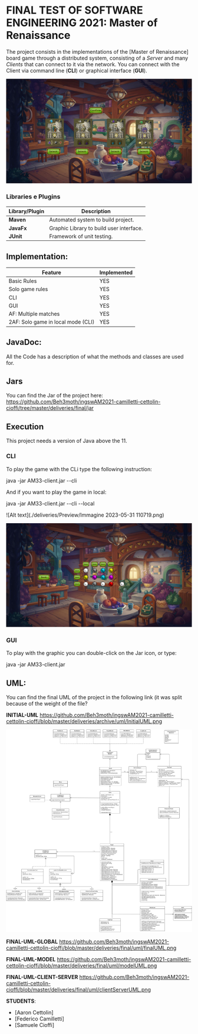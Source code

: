 # FINAL TEST OF SOFTWARE ENGINEERING 2021: Master of Renaissance

The project consists in the implementations of the [Master of Renaissance] board game through a distributed system, consisting of a _Server_ and many _Clients_ that can connect to it via the network.
You can connect with the Client via command line (__CLI__) or graphical interface (__GUI__).

![Alt text](./deliveries/Preview/Immagine%202023-05-31%20110606.png)

### Libraries e Plugins
|Library/Plugin|Description|
|---------------|-----------|
|__Maven__|Automated system to build project.|
|__JavaFx__|Graphic Library to build user interface.|
|__JUnit__|Framework of unit testing.|


## Implementation:

| Feature | Implemented |
| ------- | ------------ |
| Basic Rules | YES |
| Solo game rules | YES |
| CLI | YES |
| GUI | YES |
| AF: Multiple matches | YES |
| 2AF: Solo game in local mode (CLI) | YES |

## JavaDoc:
All the Code has a description of what the methods and classes are used for.

## Jars
You can find the Jar of the project here: https://github.com/Beh3moth/ingswAM2021-camilletti-cettolin-cioffi/tree/master/deliveries/final/jar

## Execution
This project needs a version of Java above the 11.

### CLI
To play the game with the CLi type the following instruction:

java -jar AM33-client.jar --cli

And if you want to play the game in local:

java -jar AM33-client.jar --cli --local

![Alt text](./deliveries/Preview/Immagine 2023-05-31 110719.png)

![Alt text](./deliveries/Preview/Immagine%202023-05-31%20110734.png)


### GUI

To play with the graphic you can double-click on the Jar icon, or type:

java -jar AM33-client.jar

## UML:
You can find the final UML of the project in the following link (it was split because of the weight of the file?

__INITIAL-UML__  https://github.com/Beh3moth/ingswAM2021-camilletti-cettolin-cioffi/blob/master/deliveries/archive/uml/InitialUML.png

![Alt text](./deliveries/archive/uml/InitialUML.png)

__FINAL-UML-GLOBAL__  https://github.com/Beh3moth/ingswAM2021-camilletti-cettolin-cioffi/blob/master/deliveries/final/uml/finalUML.png

__FINAL-UML-MODEL__  https://github.com/Beh3moth/ingswAM2021-camilletti-cettolin-cioffi/blob/master/deliveries/final/uml/modelUML.png

__FINAL-UML-CLIENT-SERVER__  https://github.com/Beh3moth/ingswAM2021-camilletti-cettolin-cioffi/blob/master/deliveries/final/uml/clientServerUML.png

__STUDENTS__:

- [Aaron Cettolin]
- [Federico Camilletti]
- [Samuele Cioffi]
